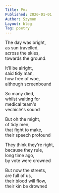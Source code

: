 ```yaml
---
Title: Pm₀  
Published: 2020-01-01
Author: Szymon  
Layout: blog  
Tag: poetry  
---
```

The day was bright,  
as sun travelled,  
across the skies,  
towards the ground.  

It'll be alright,  
said tidy man,  
how free of woe,  
although screenbound  

So many died,  
whilst waiting for  
medical team's  
vechicle's sound  

But oh the might,  
of tidy men,  
that fight to make,  
their speech profound  

They think they're right,  
because they rule,  
long time ago,  
by vote were crowned  

But now the streets,  
are full of us,  
their blood will flow,  
their kin be drowned  

